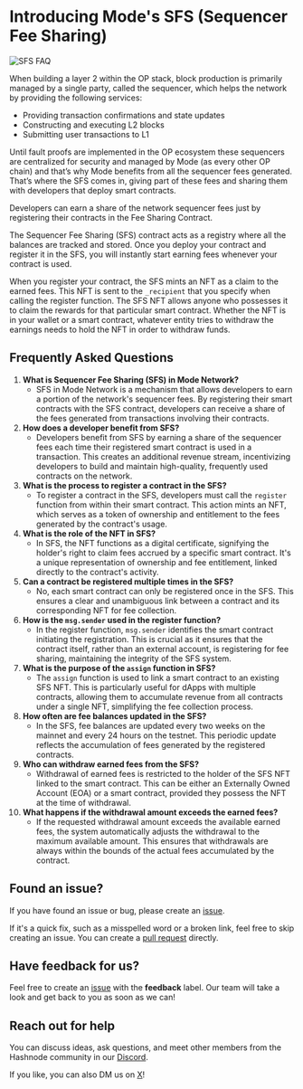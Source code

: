 # Introducing Mode's SFS (Sequencer Fee Sharing)

![SFS FAQ](https://cdn.hashnode.com/res/hashnode/image/upload/v1706553701918/cfjbQ-kKP.jpg "SFS FAQ")

When building a layer 2 within the OP stack, block production is primarily managed by a single party, called the sequencer, which helps the network by providing the following services:

* Providing transaction confirmations and state updates
* Constructing and executing L2 blocks
* Submitting user transactions to L1

Until fault proofs are implemented in the OP ecosystem these sequencers are centralized for security and managed by Mode (as every other OP chain) and that’s why Mode benefits from all the sequencer fees generated. That’s where the SFS comes in, giving part of these fees and sharing them with developers that deploy smart contracts.

Developers can earn a share of the network sequencer fees just by registering their contracts in the Fee Sharing Contract.

The Sequencer Fee Sharing (SFS) contract acts as a registry where all the balances are tracked and stored. Once you deploy your contract and register it in the SFS, you will instantly start earning fees whenever your contract is used. 

When you register your contract, the SFS mints an NFT as a claim to the earned fees. This NFT is sent to the `_recipient` that you specify when calling the register function. The SFS NFT allows anyone who possesses it to claim the rewards for that particular smart contract. Whether the NFT is in your wallet or a smart contract, whatever entity tries to withdraw the earnings needs to hold the NFT in order to withdraw funds.

## Frequently Asked Questions

1. **What is Sequencer Fee Sharing (SFS) in Mode Network?**
    - SFS in Mode Network is a mechanism that allows developers to earn a portion of the network's sequencer fees. By registering their smart contracts with the SFS contract, developers can receive a share of the fees generated from transactions involving their contracts.
2. **How does a developer benefit from SFS?**
    - Developers benefit from SFS by earning a share of the sequencer fees each time their registered smart contract is used in a transaction. This creates an additional revenue stream, incentivizing developers to build and maintain high-quality, frequently used contracts on the network.
3. **What is the process to register a contract in the SFS?**
    - To register a contract in the SFS, developers must call the `register` function from within their smart contract. This action mints an NFT, which serves as a token of ownership and entitlement to the fees generated by the contract's usage.
4. **What is the role of the NFT in SFS?**
    - In SFS, the NFT functions as a digital certificate, signifying the holder's right to claim fees accrued by a specific smart contract. It's a unique representation of ownership and fee entitlement, linked directly to the contract's activity.
5. **Can a contract be registered multiple times in the SFS?**
    - No, each smart contract can only be registered once in the SFS. This ensures a clear and unambiguous link between a contract and its corresponding NFT for fee collection.
6. **How is the `msg.sender` used in the register function?**
    - In the register function, `msg.sender` identifies the smart contract initiating the registration. This is crucial as it ensures that the contract itself, rather than an external account, is registering for fee sharing, maintaining the integrity of the SFS system.
7. **What is the purpose of the `assign` function in SFS?**
    - The `assign` function is used to link a smart contract to an existing SFS NFT. This is particularly useful for dApps with multiple contracts, allowing them to accumulate revenue from all contracts under a single NFT, simplifying the fee collection process.
8. **How often are fee balances updated in the SFS?**
    - In the SFS, fee balances are updated every two weeks on the mainnet and every 24 hours on the testnet. This periodic update reflects the accumulation of fees generated by the registered contracts.
9. **Who can withdraw earned fees from the SFS?**
    - Withdrawal of earned fees is restricted to the holder of the SFS NFT linked to the smart contract. This can be either an Externally Owned Account (EOA) or a smart contract, provided they possess the NFT at the time of withdrawal.
10. **What happens if the withdrawal amount exceeds the earned fees?**
    - If the requested withdrawal amount exceeds the available earned fees, the system automatically adjusts the withdrawal to the maximum available amount. This ensures that withdrawals are always within the bounds of the actual fees accumulated by the contract.


## Found an issue?

If you have found an issue or bug, please create an [issue](https:/https://github.com/mode-network/mode-developers).

If it's a quick fix, such as a misspelled word or a broken link, feel free to skip creating an issue. You can create a [pull request](https://github.com/mode-network/mode-developers/pulls) directly.

## Have feedback for us?

Feel free to create an [issue](https://github.com/mode-network/mode-developers/issues) with the **feedback** label. Our team will take a look and get back to you as soon as we can!

## Reach out for help

You can discuss ideas, ask questions, and meet other members from the Hashnode community in our [Discord](https://discord.gg/modenetworkofficial).

If you like, you can also DM us on [X](https://x.com/modenetwork)!
